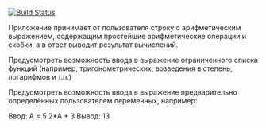 [![Build Status](https://ci.worldfly.org/buildStatus/icon?job=calc)](https://ci.worldfly.org/job/calc)

Приложение принимает от пользователя строку с арифметическим выражением, содержащим простейшие арифметические операции и скобки, а в ответ выводит результат вычислений.

Предусмотреть возможность ввода в выражение ограниченного списка функций (например, тригонометрических, возведения в степень, логарифмов и т.п.)


Предусмотреть возможность ввода в выражение предварительно определённых пользователем переменных, например:

Ввод:
A = 5
2*A + 3
Вывод:
13

